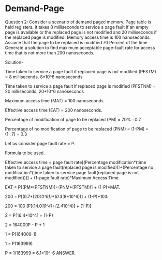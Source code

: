 # Demand-Page

Question 2:
Consider a scenario of demand paged memory. Page table is held registers. It takes 8 milliseconds to service a page fault if an empty page is available or the replaced page is not modified
and 20 milliseconds if the replaced page is modified. Memory access time is 100 nanoseconds. Assume that the page to be replaced is modified 70 Percent of the time. Generate a solution to find maximum acceptable page-fault rate for access time that is not more than 200 nanoseconds.

Solution-


Time taken to service a page fault if replaced page is not modified  (PFSTM)      = 8 milliseconds.          8*10^6 nanoseconds                                                                                

Time taken to service a page fault if replaced page is modified      (PFSTNM)       = 20 milliseconds. 20*10^6 nanoseconds

Maximum access time     (MAT)                                     = 100 nanoseconds.                                            	

Effective access time      (EAT)               = 200 nanoseconds.

Percentage of modification of page to be replaced      (PM)        = 70%                   =0.7	

Percentage of no modification of page to be replaced   (PNM)   = (1-PM) = (1-.7) = 0.3

Let us consider page fault rate =  P.



Formula to be used.

Effective access time    =   page fault rate[(Percentage modification*(time taken to service a page fault(replaced page is modified)))+(Percentage no modification*(time taken to service page fault(replaced page is not modified)))]  + (1-page fault rate)*Maximum Access Time                 


EAT = P[(PM*(PFSTNM))+(PNM*(PFSTM))]   +   (1-P)*MAT.


200 = P[(0.7*(20*10^6))+(0.3*(8*10^6))]	+ (1-P)*100.


200 = 100 [P[(14.0*10^4)+(2.4*10^4)] + (1-P)]


2   = P[16.4*10^4] + (1-P)


2   = 164000P - P  + 1


1   = P(164000-1)



1   = P(163999)


P   = 1/163999  =    6.1*10^-6   ANSWER.


